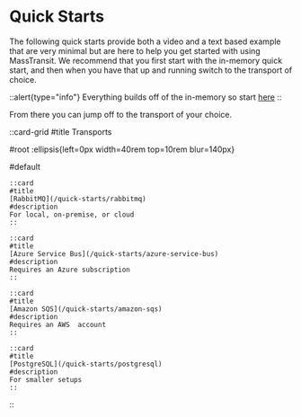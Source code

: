 # Quick Starts

The following quick starts provide both a video and a text based example that are very minimal but are here to help you get started with using MassTransit. We recommend that you first start with the in-memory quick start, and then when you have that up and running switch to the transport of choice.

::alert{type="info"}
Everything builds off of the in-memory so start [here](/quick-starts/in-memory)
::

From there you can jump off to the transport of your choice.

::card-grid
#title
Transports

#root
:ellipsis{left=0px width=40rem top=10rem blur=140px}

#default

	::card
	#title
	[RabbitMQ](/quick-starts/rabbitmq)
    #description
    For local, on-premise, or cloud
	::

	::card
	#title
	[Azure Service Bus](/quick-starts/azure-service-bus)
    #description
    Requires an Azure subscription
	::

	::card
	#title
	[Amazon SQS](/quick-starts/amazon-sqs)
    #description
    Requires an AWS  account 
	::

	::card
	#title
	[PostgreSQL](/quick-starts/postgresql)
    #description
    For smaller setups
	::
::


